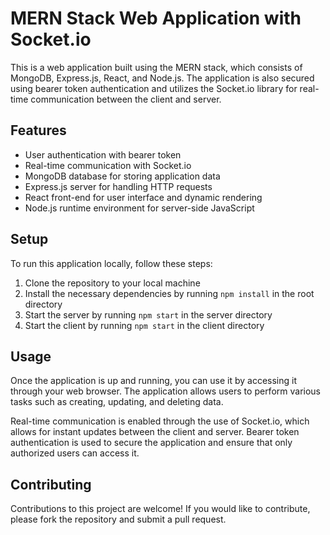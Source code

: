 # MERN Stack Web Application with Socket.io

This is a web application built using the MERN stack, which consists of MongoDB, Express.js, React, and Node.js. The application is also secured using bearer token authentication and utilizes the Socket.io library for real-time communication between the client and server.

## Features

- User authentication with bearer token
- Real-time communication with Socket.io
- MongoDB database for storing application data
- Express.js server for handling HTTP requests
- React front-end for user interface and dynamic rendering
- Node.js runtime environment for server-side JavaScript

## Setup

To run this application locally, follow these steps:

1. Clone the repository to your local machine
2. Install the necessary dependencies by running `npm install` in the root directory
3. Start the server by running `npm start` in the server directory
4. Start the client by running `npm start` in the client directory

## Usage

Once the application is up and running, you can use it by accessing it through your web browser. The application allows users to perform various tasks such as creating, updating, and deleting data.

Real-time communication is enabled through the use of Socket.io, which allows for instant updates between the client and server. Bearer token authentication is used to secure the application and ensure that only authorized users can access it.

## Contributing

Contributions to this project are welcome! If you would like to contribute, please fork the repository and submit a pull request.

